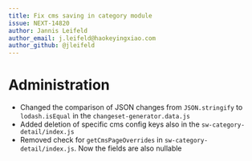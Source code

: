 ```yaml
---
title: Fix cms saving in category module
issue: NEXT-14820
author: Jannis Leifeld
author_email: j.leifeld@haokeyingxiao.com 
author_github: @jleifeld
---
```

# Administration
* Changed the comparison of JSON changes from `JSON.stringify` to `lodash.isEqual` in the `changeset-generator.data.js`
* Added deletion of specific cms config keys also in the `sw-category-detail/index.js`
* Removed check for `getCmsPageOverrides` in `sw-category-detail/index.js`. Now the fields are also nullable
